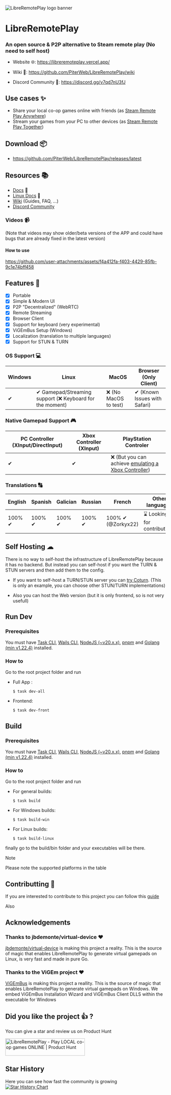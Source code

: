 ![LibreRemotePlay logo banner](https://github.com/user-attachments/assets/9173246d-1d65-4f29-bd79-0206250c538c)

# LibreRemotePlay
### An open source & P2P alternative to Steam remote play (No need to self host)

- Website 🌐: https://libreremoteplay.vercel.app/

- Wiki 📖: https://github.com/PiterWeb/LibreRemotePlay/wiki

- Discord Community 👥: https://discord.gg/v7qd7nU3fJ

## Use cases ✨

- Share your local co-op games online with friends (as [Steam Remote Play Anywhere](https://store.steampowered.com/remoteplay?l=english#anywhere))
- Stream your games from your PC to other devices (as [Steam Remote Play Together](https://store.steampowered.com/remoteplay?l=english#together))

## Download 📦

- https://github.com/PiterWeb/LibreRemotePlay/releases/latest

## Resources 📚

- [Docs](./docs/) 📘
- [Linux Docs](./docs/LINUX.md) 📘
- [Wiki](https://github.com/PiterWeb/LibreRemotePlay/wiki) (Guides, FAQ, ...)
- [Discord Community](https://discord.gg/v7qd7nU3fJ)

### Videos 📹
(Note that videos may show older/beta versions of the APP and could have bugs that are already fixed in the latest version)

#### How to use

https://github.com/user-attachments/assets/f4a412fa-f403-4429-85fb-9c1e74bff458

## Features 🧩

- [x] Portable
- [x] Simple & Modern UI
- [x] P2P "Decentralized" (WebRTC)
- [x] Remote Streaming
- [x] Browser Client
- [x] Support for keyboard (very experimental)
- [x] ViGEmBus Setup (Windows)
- [x] Localization (translation to multiple languages)
- [x] Support for STUN & TURN

### OS Support 💻

| Windows 	| Linux 	| MacOS 	| Browser (Only Client) 	|
|---------	|-------	|-------	|---------	|
| ✔       	| ✔ Gamepad/Streaming support (❌ Keyboard for the moment)     	| ❌ (No MacOS to test)     	| ✔ (Known Issues with Safari)       	|

### Native Gamepad Support 🎮

| PC Controller (XInput/DirectInput) 	| Xbox Controller (XInput) 	| PlayStation Controler
|---------	|-------	|-------	|
| ✔       	| ✔     	| ❌ (But you can achieve [emulating a Xbox Controller](https://github.com/Ryochan7/DS4Windows))     	|

### Translations 🔠

| English 	| Spanish 	| Galician | Russian | French |Other languages |
|---------	|-------	|-------	| ------- | ------- | ------- |
| 100% ✔     	| 100% ✔      	| 100% ✔      	| 100% ✔ | 100% ✔ (@Zorkyx22) |⌛ Looking for contributions

## Self Hosting ☁

There is no way to self-host the infrastructure of LibreRemotePlay because it has no backend. But instead you can self-host if you want the TURN & STUN servers and then add them to the config.

- If you want to self-host a TURN/STUN server you can [try Coturn](https://github.com/coturn/coturn). (This is only an example, you can choose other STUN/TURN implementations)

- Also you can host the Web version (but it is only frontend, so is not very usefull)

## Run Dev

### Prerequisites

You must have [Task CLI](https://taskfile.dev/installation/), [Wails CLI](https://wails.io/docs/gettingstarted/installation#installing-wails), [NodeJS (~v20.x.x)](https://nodejs.org/en/download), [pnpm](https://pnpm.io/es/installation) and [Golang (min v1.22.4)](https://go.dev/doc/install) installed.

### How to

Go to the root project folder and run

  - Full App :

    `$ task dev-all`

  - Frontend:

    `$ task dev-front`

## Build

### Prerequisites

You must have [Task CLI](https://taskfile.dev/installation/), [Wails CLI](https://wails.io/docs/gettingstarted/installation#installing-wails), [NodeJS (~v20.x.x)](https://nodejs.org/en/download), [pnpm](https://pnpm.io/es/installation) and [Golang (min v1.22.4)](https://go.dev/doc/install) installed.

### How to

Go to the root project folder and run

- For general builds:

    `$ task build`

- For Windows builds:

    `$ task build-win`

- For Linux builds:

    `$ task build-linux`

finally go to the build/bin folder and your executables will be there.

> [!Note]
> Please note the supported platforms in the table

## Contributting 🤝

If you are interested to contribute to this project you can follow this [guide](./CONTRIBUTING.md)

Also 

## Acknowledgements

### Thanks to jbdemonte/virtual-device ❤
[jbdemonte/virtual-device](https://github.com/jbdemonte/virtual-device) is making this project a reality. This is the source of magic that enables LibreRemotePlay to generate virtual gamepads on Linux, is very fast and made in pure Go.
### Thanks to the ViGEm project  ❤
[ViGEmBus](https://github.com/nefarius/ViGEmBus) is making this project a reallity. This is the source of magic that enables LibreRemotePlay to generate virtual gamepads on Windows. We embed ViGEmBus Installation Wizard and ViGEmBus Client DLLS within the executable for Windows

## Did you like the project 👍 ?
You can give a star and review us on Product Hunt

<a href="https://www.producthunt.com/products/remote-controller/reviews?utm_source=badge-product_review&utm_medium=badge&utm_souce=badge-remote&#0045;controller" target="_blank"><img src="https://api.producthunt.com/widgets/embed-image/v1/product_review.svg?product_id=565186&theme=light" alt="LibreRemotePlay - Play&#0032;LOCAL&#0032;co&#0045;op&#0032;games&#0032;ONLINE | Product Hunt" style="width: 250px; height: 54px;" width="250" height="54" /></a>

## Star History
Here you can see how fast the community is growing
<br/>
[![Star History Chart](https://api.star-history.com/svg?repos=PiterWeb/LibreRemotePlay&type=Timeline)](https://star-history.com/#PiterWeb/LibreRemotePlay&Timeline)
